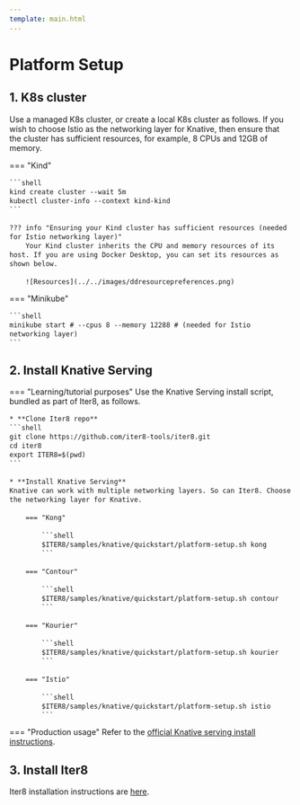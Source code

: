```yaml
---
template: main.html
---
```


# Platform Setup

## 1. K8s cluster
Use a managed K8s cluster, or create a local K8s cluster as follows. If you wish to choose Istio as the networking layer for Knative, then ensure that the cluster has sufficient resources, for example, 8 CPUs and 12GB of memory.

=== "Kind"

    ```shell
    kind create cluster --wait 5m
    kubectl cluster-info --context kind-kind
    ```

    ??? info "Ensuring your Kind cluster has sufficient resources (needed for Istio networking layer)"
        Your Kind cluster inherits the CPU and memory resources of its host. If you are using Docker Desktop, you can set its resources as shown below.

        ![Resources](../../images/ddresourcepreferences.png)

=== "Minikube"

    ```shell
    minikube start # --cpus 8 --memory 12288 # (needed for Istio networking layer)
    ```

## 2. Install Knative Serving
=== "Learning/tutorial purposes"
    Use the Knative Serving install script, bundled as part of Iter8, as follows.

    * **Clone Iter8 repo**
    ```shell
    git clone https://github.com/iter8-tools/iter8.git
    cd iter8
    export ITER8=$(pwd)
    ```

    * **Install Knative Serving**
    Knative can work with multiple networking layers. So can Iter8. Choose the networking layer for Knative.

        === "Kong"

            ```shell
            $ITER8/samples/knative/quickstart/platform-setup.sh kong
            ```

        === "Contour"

            ```shell
            $ITER8/samples/knative/quickstart/platform-setup.sh contour
            ```

        === "Kourier"

            ```shell
            $ITER8/samples/knative/quickstart/platform-setup.sh kourier
            ```

        === "Istio"

            ```shell
            $ITER8/samples/knative/quickstart/platform-setup.sh istio
            ```

=== "Production usage"
    Refer to the [official Knative serving install instructions](https://knative.dev/docs/install/).

## 3. Install Iter8
Iter8 installation instructions are [here](../../getting-started/install.md).
